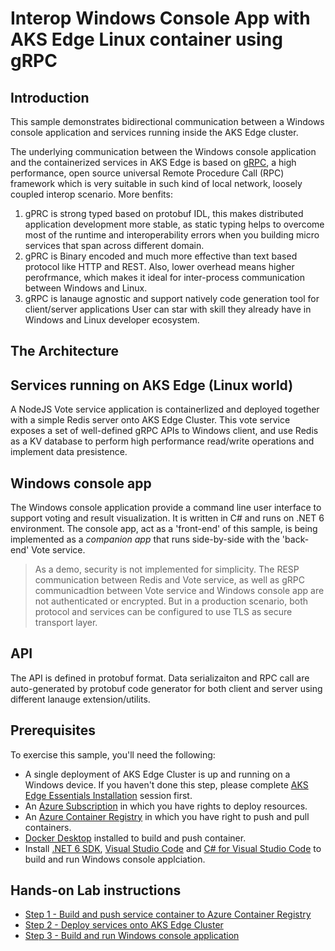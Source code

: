 # Interop Windows Console App with AKS Edge Linux container using gRPC

## Introduction

This sample demonstrates bidirectional communication between a Windows console application and services running inside the AKS Edge cluster. 

The underlying communication between the Windows console application and the containerized services in AKS Edge is based on [gRPC](https://grpc.io/), a high performance, open source universal Remote Procedure Call (RPC) framework which is very suitable in such kind of local network, loosely coupled interop scenario. More benfits:

1. gPRC is strong typed based on protobuf IDL, this makes distributed application development more stable, as static typing helps to overcome most of the runtime and interoperability errors when you building micro services that span across different domain. 
2. gPRC is Binary encoded and much more effective than text based protocol like HTTP and REST. Also, lower overhead means higher perofrmance, which makes it ideal for inter-process communication between Windows and Linux. 
3. gRPC is lanauge agnostic and support natively code generation tool for client/server applications User can star with skill they already have in Windows and Linux developer ecosystem. 

## The Architecture

## Services running on AKS Edge (Linux world)

A NodeJS Vote service application is containerlized and deployed together with a simple Redis server onto AKS Edge Cluster. This vote service exposes a set of well-defined gRPC APIs to Windows client, and use Redis as a KV database to perform high performance read/write operations and implement data presistence. 

## Windows console app 

The Windows console application provide a command line user interface to support voting and result visualization. It is written in C# and runs on .NET 6 environment. The console app, act as a 'front-end' of this sample, is being implemented as a *companion app* that runs side-by-side with the 'back-end' Vote service.

> As a demo, security is not implemented for simplicity. The RESP communication between Redis and Vote service, as well as gRPC communicadtion between Vote service and Windows console app are not authenticated or encrypted. But in a production scenario, both protocol and services can be configured to use TLS as secure transport layer. 

## API

The API is defined in protobuf format. Data serializaiton and RPC call are auto-generated by protobuf code generator for both client and server using different lanauge extension/utilits. 

## Prerequisites

To exercise this sample, you'll need the following:

* A single deployment of AKS Edge Cluster is up and running on a Windows device. If you haven't done this step, please complete [AKS Edge Essentials Installation](../install/install.md) session first. 
* An [Azure Subscription](https://azure.microsoft.com/free/) in which you have rights to deploy resources. 
* An [Azure Container Registry](https://docs.microsoft.com/en-us/azure/container-registry/container-registry-get-started-portal?tabs=azure-cli) in which you have right to push and pull containers.
* [Docker Desktop](https://www.docker.com/products/docker-desktop/) installed to build and push container.
* Install [.NET 6 SDK](https://dotnet.microsoft.com/en-us/download/dotnet/6.0), [Visual Studio Code](https://code.visualstudio.com/) and [C# for Visual Studio Code](https://marketplace.visualstudio.com/items?itemName=ms-dotnettools.csharp) to build and run Windows console applciation.

## Hands-on Lab instructions

- [Step 1 - Build and push service container to Azure Container Registry](./doc/01_build_and_push.md)
- [Step 2 - Deploy services onto AKS Edge Cluster](./doc/02_deploy.md)
- [Step 3 - Build and run Windows console application](./doc/03_win_app.md)
